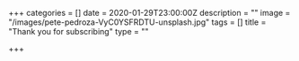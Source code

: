 +++
categories = []
date = 2020-01-29T23:00:00Z
description = ""
image = "/images/pete-pedroza-VyC0YSFRDTU-unsplash.jpg"
tags = []
title = "Thank you for subscribing"
type = ""

+++
